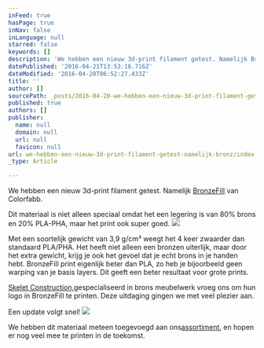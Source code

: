 ```yaml
---
inFeed: true
hasPage: true
inNav: false
inLanguage: null
starred: false
keywords: []
description: 'We hebben een nieuw 3d-print filament getest. Namelijk BronzeFill van Colorfabb. '
datePublished: '2016-04-21T13:53:16.716Z'
dateModified: '2016-04-20T06:52:27.433Z'
title: ''
author: []
sourcePath: _posts/2016-04-20-we-hebben-een-nieuw-3d-print-filament-getest-namelijk-bronz.md
published: true
authors: []
publisher:
  name: null
  domain: null
  url: null
  favicon: null
url: we-hebben-een-nieuw-3d-print-filament-getest-namelijk-bronz/index.html
_type: Article

---
```

We hebben een nieuw 3d-print filament getest. Namelijk [BronzeFill][0] van Colorfabb. 

Dit materiaal is niet alleen speciaal omdat het een legering is van 80% brons en 20% PLA-PHA, maar het print ook super goed. ![](https://the-grid-user-content.s3-us-west-2.amazonaws.com/dac6bcf4-b121-44e4-9166-d409cb81ef63.jpg)

Met een soortelijk gewicht van 3,9 g/cm³ weegt het 4 keer zwaarder dan standaard PLA/PHA. Het heeft niet alleen een bronzen uiterlijk, maar door het extra gewicht, krijg je ook het gevoel dat je echt brons in je handen hebt. BronzeFill print eigenlijk beter dan PLA, zo heb je bijoorbeeld geen warping van je basis layers. Dit geeft een beter resultaat voor grote prints. 

[Skelet Construction,][1]gespecialiseerd in brons meubelwerk vroeg ons om hun logo in BronzeFill te printen. Deze uitdaging gingen we met veel plezier aan. 

Een update volgt snel!
![](https://the-grid-user-content.s3-us-west-2.amazonaws.com/42a2ae8b-2e43-4da9-80c8-2e87ed755e7c.jpg)

We hebben dit materiaal meteen toegevoegd aan ons[assortiment][0], en hopen er nog veel mee te printen in de toekomst.

[0]: http://www.shapework.io/#!3d-printing/akn37
[1]: http://www.skelet.construction/#/id/i8507451